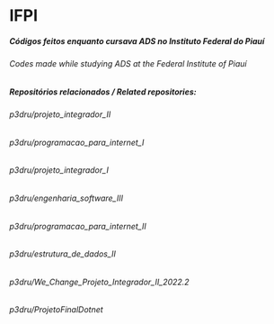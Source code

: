 # IFPI
##### Códigos feitos enquanto cursava ADS no Instituto Federal do Piauí
###### Codes made while studying ADS at the Federal Institute of Piauí

##### Repositórios relacionados / Related repositories:
###### p3dru/projeto_integrador_II
###### p3dru/programacao_para_internet_I
###### p3dru/projeto_integrador_I
###### p3dru/engenharia_software_III
###### p3dru/programacao_para_internet_II
###### p3dru/estrutura_de_dados_II
###### p3dru/We_Change_Projeto_Integrador_II_2022.2
###### p3dru/ProjetoFinalDotnet
